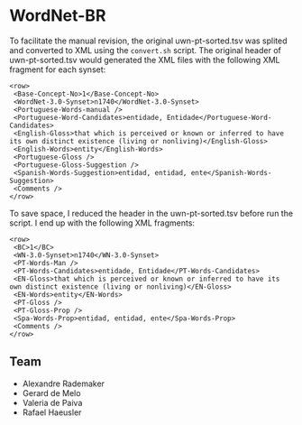 
# WordNet-BR

To facilitate the manual revision, the original uwn-pt-sorted.tsv was
splited and converted to XML using the `convert.sh` script. The
original header of uwn-pt-sorted.tsv would generated the XML files
with the following XML fragment for each synset:

    <row>
     <Base-Concept-No>1</Base-Concept-No>
     <WordNet-3.0-Synset>n1740</WordNet-3.0-Synset>
     <Portuguese-Words-manual />
     <Portuguese-Word-Candidates>entidade, Entidade</Portuguese-Word-Candidates>
     <English-Gloss>that which is perceived or known or inferred to have its own distinct existence (living or nonliving)</English-Gloss>
     <English-Words>entity</English-Words>
     <Portuguese-Gloss />
     <Portuguese-Gloss-Suggestion />
     <Spanish-Words-Suggestion>entidad, entidad, ente</Spanish-Words-Suggestion>
     <Comments />
    </row>

To save space, I reduced the header in the uwn-pt-sorted.tsv before
run the script. I end up with the following XML fragments:

    <row>
     <BC>1</BC>
     <WN-3.0-Synset>n1740</WN-3.0-Synset>
     <PT-Words-Man />
     <PT-Words-Candidates>entidade, Entidade</PT-Words-Candidates>
     <EN-Gloss>that which is perceived or known or inferred to have its own distinct existence (living or nonliving)</EN-Gloss>
     <EN-Words>entity</EN-Words>
     <PT-Gloss />
     <PT-Gloss-Prop />
     <Spa-Words-Prop>entidad, entidad, ente</Spa-Words-Prop>
     <Comments />
    </row>

## Team

- Alexandre Rademaker
- Gerard de Melo
- Valeria de Paiva
- Rafael Haeusler

